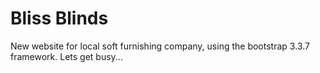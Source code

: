 # Bliss Blinds
New website for local soft furnishing company, using the bootstrap 3.3.7 framework.
Lets get busy...
